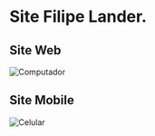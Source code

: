 # Site Filipe Lander.


## Site Web

![Computador](https://raw.githubusercontent.com/flx-lander7/site/main/img/SitePC.png)


## Site Mobile

![Celular](https://raw.githubusercontent.com/flx-lander7/site/main/img/SiteAndroid.png)
